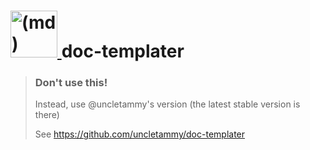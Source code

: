 <h1>
  <a title="doc-templater" href="https://github.com/balderdashy/doc-templater">
    <img width="75" title="doc-templater" alt="(md) icon, representing the markdown syntax" src="http://dashkards.com/img/markdown-icon.png"/>
  </a>
  doc-templater
</h1>

> ### Don't use this!
> Instead, use @uncletammy's version (the latest stable version is there)
>
> See https://github.com/uncletammy/doc-templater
